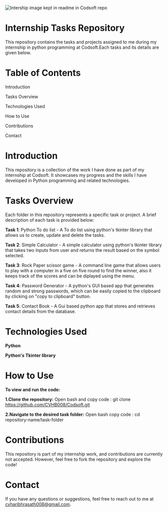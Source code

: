 ![Intership image kept in readme in Codsoft repo](https://github.com/user-attachments/assets/ac57b367-e1ec-4bb9-b8a8-007d9befa9c2)
# Internship Tasks Repository

This repository contains the tasks and projects assigned to me during my internship in python programming at Codsoft.Each tasks and its details are given below.

# Table of Contents
Introduction

Tasks Overview

Technologies Used

How to Use

Contributions

Contact

# Introduction
This repository is a collection of the work I have done as part of my internship at Codsoft. It showcases my progress and the skills I have developed in Python programming and related technologies.

# Tasks Overview
Each folder in this repository represents a specific task or project. A brief description of each task is provided below:

**Task 1**: Python To do list - A To do list using python's tkinter library that allows us to create, update and delete the tasks.

**Task 2**: Simple Calculator - A simple calculator using python's tkinter library that takes two inputs from user and returns the result based on the symbol selected.

**Task 3**: Rock Paper scissor game - A command line game that allows users to play with a computer in a five on five round to find the winner, also it keeps track of the scores and can be diplayed using the menu.

**Task 4**: Password Generator - A python's GUI based app that generates random and strong passwords, which can be easily copied to the clipboard by clicking on "copy to clipboard" button.

**Task 5**: Contact Book - A Gui based python app that stores and retrieves contact details from the database.

# Technologies Used

**Python**

**Python's Tkinter library**

# How to Use
**To view and run the code:**

**1.Clone the repository:**
Open bash and copy code : git clone https://github.com/CVHB008/Codsoft.git

**2.Navigate to the desired task folder:**
Open bash copy code : cd repository-name/task-folder

# Contributions
This repository is part of my internship work, and contributions are currently not accepted. However, feel free to fork the repository and explore the code!

# Contact
If you have any questions or suggestions, feel free to reach out to me at cvharibhrasath008@gmail.com.

